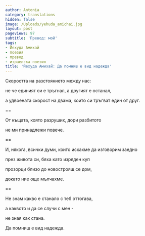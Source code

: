 ```yaml
---
author: Antonia
category: translations
hidden: false
image: /Uploads/yehuda_amichai.jpg
layout: post
pageviews: 97
subtitle: 'Превод: мой'
tags:
- Йехуда Амихай
- поезия
- превод
- израелска поезия
title: 'Йехуда Амихай: Да помниш е вид надежда'
---
```


Скоростта на разстоянието между нас:

не че единият си е тръгнал, а другият е останал, 

а удвоената скорост на двама, които си тръгват един от друг. 

\==

От къщата, която разруших, дори разбитото

не ми принадлежи повече.

\==

И, някога, всички думи, които искахме да изговорим заедно

през живота си, бяха като изряден куп

прозорци близо до новостроящ се дом,

докато ние още мълчахме. 

\==

Не знам какво е станало с теб оттогава, 

а каквото и да се случи с мен -

не зная как стана. 

Да помниш е вид надежда.